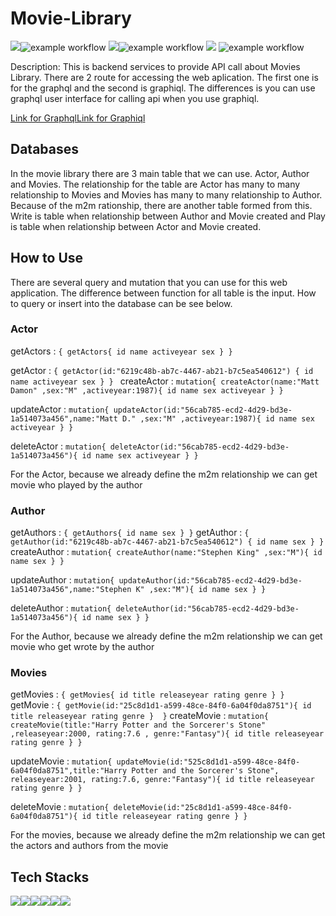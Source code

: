 # Movie-Library
<img src="https://img.shields.io/badge/eslint-3A33D1?style=for-the-badge&logo=eslint&logoColor=white" />![example workflow](https://github.com/ajiinisti/Movie-Library/actions/workflows/node.js.yml/badge.svg)
<img src="https://img.shields.io/badge/Jest-C21325?style=for-the-badge&logo=jest&logoColor=white" />![example workflow](https://github.com/ajiinisti/Movie-Library/actions/workflows/test.js.yml/badge.svg)
<img src="https://img.shields.io/badge/Railway-0B0D0E?style=for-the-badge&logo=railway&logoColor=white" /> ![example workflow](https://github.com/ajiinisti/Movie-Library/actions/workflows/deploy.js.yml/badge.svg)

Description:
This is backend services to provide API call about Movies Library. There are 2 route for accessing the web aplication. The first one is for the graphql and the second is graphiql. The differences is you can use graphql user interface for calling api when you use graphiql. 

[Link for Graphql](https://link-url-here.org)[Link for Graphiql](https://link-url-here.org)

## Databases

In the movie library there are 3 main table that we can use. Actor, Author and Movies. The relationship for the table are Actor has many to many relationship to Movies and Movies has many to many relationship to Author. Because of the m2m rationship, there are another table formed from this. Write is table when relationship between Author and Movie created and Play is table when relationship between Actor and Movie created.

## How to Use

There are several query and mutation that you can use for this web application. The difference between function for all table is the input. How to query or insert into the database can be see below.

### Actor
getActors : 
`{
    getActors{
        id
        name
        activeyear
        sex
    }
}`

getActor : 
`{
    getActor(id:"6219c48b-ab7c-4467-ab21-b7c5ea540612") {
        id
        name
        activeyear
        sex
    }
}
`
createActor : 
`mutation{
  createActor(name:"Matt Damon" ,sex:"M" ,activeyear:1987){
  	id
    name
    sex
    activeyear
  }
}`

updateActor : 
`mutation{
  updateActor(id:"56cab785-ecd2-4d29-bd3e-1a514073a456",name:"Matt D." ,sex:"M" ,activeyear:1987){
  	id
    name
    sex
    activeyear
  }
}`

deleteActor : 
`mutation{
    deleteActor(id:"56cab785-ecd2-4d29-bd3e-1a514073a456"){
        id
        name
        sex
        activeyear
    }
}`

For the Actor, because we already define the m2m relationship we can get movie who played by the author

### Author
getAuthors : 
`{
    getAuthors{
        id
        name
        sex
    }
}`
getAuthor : 
`{
    getAuthor(id:"6219c48b-ab7c-4467-ab21-b7c5ea540612") {
        id
        name
        sex
    }
}
`
createAuthor : 
`mutation{
  createAuthor(name:"Stephen King" ,sex:"M"){
  	id
    name
    sex
  }
}`

updateAuthor : 
`mutation{
  updateAuthor(id:"56cab785-ecd2-4d29-bd3e-1a514073a456",name:"Stephen K" ,sex:"M"){
  	id
    name
    sex
  }
}`

deleteAuthor : 
`mutation{
    deleteAuthor(id:"56cab785-ecd2-4d29-bd3e-1a514073a456"){
        id
        name
        sex
    }
}`

For the Author, because we already define the m2m relationship we can get movie who get wrote by the author

### Movies
getMovies : 
`{
    getMovies{
        id
        title
        releaseyear
        rating
        genre
    }
}`
getMovie : 
`{
    getMovie(id:"25c8d1d1-a599-48ce-84f0-6a04f0da8751"){
        id
        title
        releaseyear
        rating
        genre
    } 
}`
createMovie : 
`mutation{
    createMovie(title:"Harry Potter and the Sorcerer's Stone" ,releaseyear:2000, rating:7.6 , genre:"Fantasy"){
        id
        title
        releaseyear
        rating
        genre
    }
}`

updateMovie : 
`mutation{
    updateMovie(id:"525c8d1d1-a599-48ce-84f0-6a04f0da8751",title:"Harry Potter and the Sorcerer's Stone", releaseyear:2001, rating:7.6, genre:"Fantasy"){
        id
        title
        releaseyear
        rating
        genre
    }
}`

deleteMovie : 
`mutation{
    deleteMovie(id:"25c8d1d1-a599-48ce-84f0-6a04f0da8751"){
        id
        title
        releaseyear
        rating
        genre
    }
}`

For the movies, because we already define the m2m relationship we can get the actors and authors from the movie

## Tech Stacks

<img src="https://img.shields.io/badge/GraphQl-E10098?style=for-the-badge&logo=graphql&logoColor=white"/><img src="https://img.shields.io/badge/TypeScript-007ACC?style=for-the-badge&logo=typescript&logoColor=white"/><img src="https://img.shields.io/badge/Sequelize-52B0E7?style=for-the-badge&logo=Sequelize&logoColor=white"/><img src="https://img.shields.io/badge/Node.js-339933?style=for-the-badge&logo=nodedotjs&logoColor=white"/><img src="https://img.shields.io/badge/Express.js-000000?style=for-the-badge&logo=express&logoColor=white"/><img src="https://img.shields.io/badge/Railway-0B0D0E?style=for-the-badge&logo=railway&logoColor=white" />